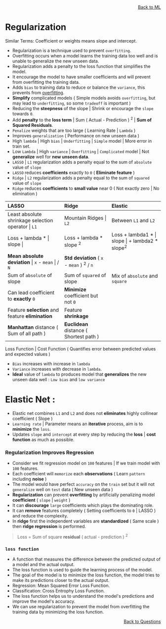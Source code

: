 <p align='right'><a align="right" href="https://github.com/KIRANKUMAR7296/Library/blob/main/Machine%20Learning/Machine%20Learning%20Models.md">Back to ML</a></p>

# Regularization

Similar Terms:
Coefficient or weights means slope and intercept.

- Regularization is a technique used to prevent `overfitting`.
- Overfitting occurs when a model learns the training data too well and is unable to generalize the new unseen data.
- Regularization adds a penalty to the loss function that simplifies the model.
- It encourage the model to have smaller coefficients and will prevent from overfitting the training data.
- Adds `bias` to training data to reduce or balance the `variance`, this prevents from [overfitting](https://github.com/KIRANKUMAR7296/Library/blob/main/Data%20Science/Overfitting.md).
- **Simplify** complicated models ( Simple models avoids `overfitting`, but may lead to `underfitting`, so some `tradeoff` is important )
- Reducing the **steepness** of the slope | Shrink or encourage the `slope` towards `0`.
- Add **penalty** to the **loss term** | Sum ( Actual - Prediction ) <sup>2</sup> | **Sum of Squared Residuals**.
- `Penalize` weights that are too large ( Learning Rate | `Lambda` )
- Improves `generalization` ( Performance on new unseen data )
- High `lambda` | High `bias` | `Underfitting` | `Simple` model | More error in train set.
- Low `Lambda` | High `variance` | `Overfitting` | `Complicated` model | Not **generalize** well for **new unseen data**.
- `LASSO` | `L1` regularization adds a penalty equal to the sum of `absolute` value of `slope`
- `LASSO` reduces **coefficients** exactly to `0` ( **Eliminate feature** )
- `Ridge` | `L2` regularization adds a penalty equal to the sum of `squared` value of `slope`
- `Ridge` reduces **coefficients** to **small value** near 0 ( Not exactly zero | No elimination )

LASSO | Ridge | Elastic
:--- | :--- | :---
Least absolute shrinkage selection operator \| `L1` | Mountain Ridges \| `L2` | Between `L1` and `L2` 
Loss + lambda * \| slope \| | Loss + lambda * slope <sup>2</sup> | Loss + lambda1 * \| slope \| + lambda2 * slope<sup>2</sup>
**Mean absolute deviation** \| `x` - `mean` \| / `N` | **Std deviation** ( `x` - `mean` ) <sup>2</sup> / `n` |
Sum of `absolute` of slope | Sum of `squared` of slope | Mix of `absolute` and `square`
Can lead coefficient to **exactly** `0` | **Minimize** coefficient but not `0`
Feature **selection** and feature **elimination** | Feature **shrinkage**
**Manhattan** distance ( Sum of all path ) | **Euclidean** distance ( Shortest path )

Loss Function | Cost Function ( Quantifies error between predicted values and expected values )

- `Bias` increases with increase in `lambda` 
- `Variance` increases with decrease in `lambda`.
- **Ideal** value of `lambda` to produces model that **generalizes** the new unseen data well : `Low bias` and `low variance`

# Elastic Net :
- Elastic net combines `L1` and `L2` and does not **eliminates** highly collinear coefficient ( Slope )
- `Learning rate` | Parameter means an **iterative** process, aim is to **minimize** the `loss`. 
- Updates `slope` and `intercept` at every step by reducing the **loss** | **cost function** as much as possible.

### Regularization Improves Regression
- Consider we fit regression model on `100` features | If we train model with `100` features.
- Each coefficient will `memorize` each **observations** ( Learn `pattern` including **noise** )
- The model would have perfect `accuracy` on the `train` set but it will not `generalize` well on `test` data ( New unseen data )
- **Regularization** can prevent **overfitting** by artificially penalizing model **coefficient** ( `slope` | `weight` )
- It can **discourage** `large` coefficients which plays the dominating role.
- It can **remove** features completely ( Setting coefficients to `0` | LASSO ) and reduce the complexity.
- In **ridge** first the independent variables are **standardized** ( Same scale ) then **ridge regression** is performed.

> Loss = Sum of square **residual** ( actual - prediction ) <sup>2</sup>

### `loss function` 

- A function that measures the difference between the predicted output of a model and the actual output.
- The loss function is used to guide the learning process of the model.
- The goal of the model is to minimize the loss function, the model tries to make its predictions closer to the actual output.
- Regression: Mean Squared Error Loss Function.
- Classification: Cross Entrophy Loss Function.
- The loss function helps us to understand the model's predictions and improve the model's accuracy.
- We can use regularization to prevent the model from overfitting the training data by minimizing the loss function.

<p align='right'><a align="right" href="https://github.com/KIRANKUMAR7296/Library/blob/main/Interview.md">Back to Questions</a></p>
